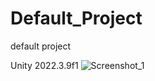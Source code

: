 # Default_Project
default project



Unity 2022.3.9f1
![Screenshot_1](https://github.com/LemurWater/Default_Project/assets/38868316/b091b2a0-fb97-45d0-b8a8-277d0a301df2)
